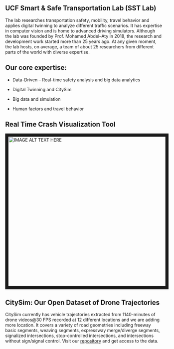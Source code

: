 ## UCF Smart & Safe Transportation Lab (SST Lab)

The lab researches transportation safety, mobility, travel behavior and applies digital twinning to analyze different traffic scenarios. It has expertise in computer vision and is home to advanced driving simulators. Although the lab was founded by Prof. Mohamed Abdel–Aty in 2018, the research and development work started more than 25 years ago. At any given moment, the lab hosts, on average, a team of about 25 researchers from different parts of the world with diverse expertise.

## Our core expertise:
- Data-Driven – Real-time safety analysis and big data analytics

- Digital Twinning and CitySim

- Big data and simulation

- Human factors and travel behavior

## Real Time Crash Visualization Tool
<a href="http://www.youtube.com/watch?feature=player_embedded&v=ID5PpVTFJ5o
" target="_blank"><img src="http://img.youtube.com/vi/ID5PpVTFJ5o/0.jpg" 
alt="IMAGE ALT TEXT HERE" width="720" height="480" border="10" /></a>

## CitySim: Our Open Dataset of Drone Trajectories
CitySim currently has vehicle trajectories extracted from 1140-minutes of drone videos@30 FPS recorded at 12 different locations and we are adding more location. It covers a variety of road geometries including freeway basic segments, weaving segments, expressway merge/diverge segments, signalized intersections, stop-controlled intersections, and intersections without sign/signal control. Visit our [repository]([https://github.com/vuejs/vue](https://github.com/UCF-SST-Lab/UCF-SST-CitySim1-Dataset)) and get access to the data. 


<!--

**Here are some ideas to get you started:**

🙋‍♀️ A short introduction - what is your organization all about?
🌈 Contribution guidelines - how can the community get involved?
👩‍💻 Useful resources - where can the community find your docs? Is there anything else the community should know?
🍿 Fun facts - what does your team eat for breakfast?
🧙 Remember, you can do mighty things with the power of [Markdown](https://docs.github.com/github/writing-on-github/getting-started-with-writing-and-formatting-on-github/basic-writing-and-formatting-syntax)
-->
